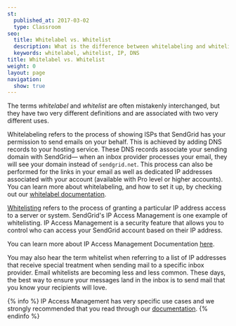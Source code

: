 ```yaml
---
st:
  published_at: 2017-03-02
  type: Classroom
seo:
  title: Whitelabel vs. Whitelist
  description: What is the difference between whitelabeling and whitelisting?
  keywords: whitelabel, whitelist, IP, DNS
title: Whitelabel vs. Whitelist
weight: 0
layout: page
navigation:
  show: true
---
```


The terms _whitelabel_ and _whitelist_ are often mistakenly interchanged, but they have two very different definitions and are associated with two very different uses.

Whitelabeling refers to the process of showing ISPs that SendGrid has your permission to send emails on your behalf. This is achieved by adding DNS records to your hosting service. These DNS records associate your sending domain with SendGrid— when an inbox provider processes your email, they will see your domain instead of `sendgrid.net`. This process can also be performed for the links in your email as well as dedicated IP addresses associated with your account (available with Pro level or higher accounts). You can learn more about whitelabeling, and how to set it up, by checking out our [whitelabel documentation]({{root_url}}/User_Guide/Settings/Whitelabel/index.html).

[Whitelisting]({{root_url}}/Glossary/whitelist.html) refers to the process of granting a particular IP address access to a server or system. SendGrid's IP Access Management is one example of whitelisting. IP Access Management is a security feature that allows you to control who can access your SendGrid account based on their IP address.

You can learn more about IP Access Management Documentation [here]({{root_url}}/User_Guide/Settings/ip_access_management.html).

You may also hear the term whitelist when referring to a list of IP addresses that receive special treatment when sending mail to a specific inbox provider. Email whitelists are becoming less and less common. These days, the best way to ensure your messages land in the inbox is to send mail that you know your recipients will love.

{% info %}
IP Access Management has very specific use cases and we strongly recommended that you read through our [documentation]({{root_url}}/User_Guide/Settings/ip_access_management.html).
{% endinfo %}
